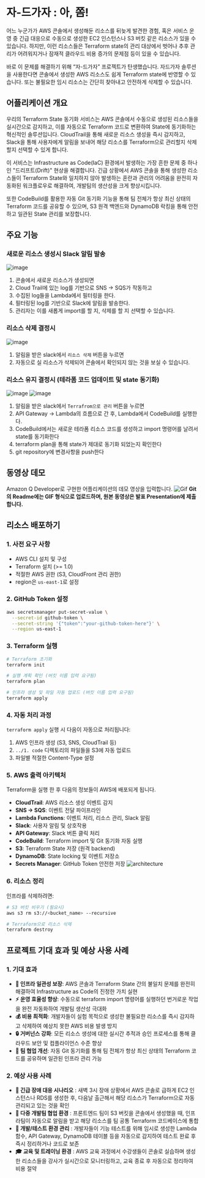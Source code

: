 # 자-드가자 : 아, 쫌!

어느 누군가가 AWS 콘솔에서 생성해둔 리소스를 뒤늦게 발견한 경험, 혹은 서비스 운영 중 긴급 대응으로 수동으로 생성한 EC2 인스턴스나 S3 버킷 같은 리소스가 있을 수 있습니다.
하지만, 이런 리소스들은 Terraform state의 관리 대상에서 벗어나 추후 관리가 어려워지거나 잠재적 클라우드 비용 증가의 문제점 등이 있을 수 있습니다.

바로 이 문제를 해결하기 위해 “자-드가자” 프로젝트가 탄생했습니다.
자드가자 솔루션을 사용한다면 콘솔에서 생성한 AWS 리소스도 쉽게 Terraform state에 반영할 수 있습니다.
또는 불필요한 임시 리소스는 간단히 찾아내고 안전하게 삭제할 수 있습니다.

## 어플리케이션 개요

우리의 Terraform State 동기화 서비스는 AWS 콘솔에서 수동으로 생성된 리소스들을 실시간으로 감지하고, 이를 자동으로 Terraform 코드로 변환하여 State에 동기화하는 혁신적인 솔루션입니다.
CloudTrail을 통해 새로운 리소스 생성을 즉시 감지하고, Slack을 통해 사용자에게 알림을 보내어 해당 리소스를 Terraform으로 관리할지 삭제할지 선택할 수 있게 합니다.

이 서비스는 Infrastructure as Code(IaC) 환경에서 발생하는 가장 흔한 문제 중 하나인 "드리프트(Drift)" 현상을 해결합니다.
긴급 상황에서 AWS 콘솔을 통해 생성한 리소스들이 Terraform State와 일치하지 않아 발생하는 혼란과 관리의 어려움을 완전히 자동화된 워크플로우로 해결하여, 개발팀의 생산성을 크게 향상시킵니다.

또한 CodeBuild를 활용한 자동 Git 동기화 기능을 통해 팀 전체가 항상 최신 상태의 Terraform 코드를 공유할 수 있으며, S3 원격 백엔드와 DynamoDB 락킹을 통해 안전하고 일관된 State 관리를 보장합니다.

## 주요 기능

### 새로운 리소스 생성시 Slack 알림 발송
![image](./pictures/slack-alarm.png)
1. 콘솔에서 새로운 리소스가 생성되면
2. Cloud Trail에 있는 log를 기반으로 SNS -> SQS가 작동하고
3. 수집된 log들을 Lambda에서 필터링을 한다.
4. 필터링된 log를 기반으로 Slack에 알림을 발송한다.
4. 관리자는 이를 새롭게 import를 할 지, 삭제를 할 지 선택할 수 있습니다.

### 리소스 삭제 결정시
![image](./pictures/slack-delete.png)
1. 알림을 받은 slack에서 `리소스 삭제` 버튼을 누르면
2. 자동으로 실 리소스가 삭제되어 콘솔에서 확인되지 않는 것을 보실 수 있습니다.

### 리소스 유지 결정시 (테라폼 코드 업데이트 및 state 동기화)
![image](./pictures/slack-import.png)
![image](./pictures/terraform%20state.png)
1. 알림을 받은 slack에서 `Terrafrom으로 관리` 버튼을 누르면
2. API Gateway -> Lambda의 흐름으로 간 후, Lambda에서 CodeBuild를 실행한다.
3. CodeBuild에서는 새로운 테라폼 리소스 코드를 생성하고 import 명령어를 날려서 state를 동기화한다
4. terraform plan을 통해 state가 제대로 동기화 되었는지 확인한다
5. git repository에 변경사항을 push한다

## 동영상 데모

Amazon Q Developer로 구현한 어플리케이션의 데모 영상을 입력합니다.
![Gif](./video.gif)
**Git의 Readme에는 GIF 형식으로 업로드하며, 원본 동영상은 발표 Presentation에 제출합니다.**

## 리소스 배포하기

### 1. 사전 요구 사항
- AWS CLI 설치 및 구성
- Terraform 설치 (>= 1.0)
- 적절한 AWS 권한 (S3, CloudFront 관리 권한)
- region은 `us-east-1`로 설정

### 2. GitHub Token 설정

```bash
aws secretsmanager put-secret-value \
  --secret-id github-token \
  --secret-string '{"token":"your-github-token-here"}' \
  --region us-east-1
```

### 3. Terraform 실행

```bash
# Terraform 초기화
terraform init

# 실행 계획 확인 (버킷 이름 입력 요구됨)
terraform plan

# 인프라 생성 및 파일 자동 업로드 (버킷 이름 입력 요구됨)
terraform apply
```

### 4. 자동 처리 과정

`terraform apply` 실행 시 다음이 자동으로 처리됩니다:
1. AWS 인프라 생성 (S3, SNS, CloudTrail 등)
2. `../1. code` 디렉토리의 파일들을 S3에 자동 업로드
3. 파일별 적절한 Content-Type 설정

### 5. AWS 출력 아키텍처

Terraform을 실행 한 후 다음의 정보들이 AWS에 배포되게 됩니다.
- **CloudTrail**: AWS 리소스 생성 이벤트 감지
- **SNS → SQS**: 이벤트 전달 파이프라인
- **Lambda Functions**: 이벤트 처리, 리소스 관리, Slack 알림
- **Slack**: 사용자 알림 및 상호작용
- **API Gateway**: Slack 버튼 클릭 처리
- **CodeBuild**: Terraform import 및 Git 동기화 자동 실행
- **S3**: Terraform State 저장 (원격 backend)
- **DynamoDB**: State locking 및 이벤트 저장소
- **Secrets Manager**: GitHub Token 안전한 저장
![architecture](./pictures/hackathon-diagram.png)


### 6. 리소스 정리

인프라를 삭제하려면:

```bash
# S3 버킷 비우기 (필요시)
aws s3 rm s3://<bucket_name> --recursive

# Terraform으로 리소스 삭제
terraform destroy
```

## 프로젝트 기대 효과 및 예상 사용 사례

### 1. 기대 효과
- **🎯 인프라 일관성 보장**: AWS 콘솔과 Terraform State 간의 불일치 문제를 완전히 해결하여 Infrastructure as Code의 진정한 가치 실현
- **⚡ 운영 효율성 향상**: 수동으로 terraform import 명령어를 실행하던 번거로운 작업을 완전 자동화하여 개발팀 생산성 극대화
- **💰 비용 최적화**: 개발자들이 실험 목적으로 생성한 불필요한 리소스를 즉시 감지하고 삭제하여 예상치 못한 AWS 비용 발생 방지
- **🔒 거버넌스 강화**: 모든 리소스 생성에 대한 실시간 추적과 승인 프로세스를 통해 클라우드 보안 및 컴플라이언스 수준 향상
- **🤝 팀 협업 개선**: 자동 Git 동기화를 통해 팀 전체가 항상 최신 상태의 Terraform 코드를 공유하며 일관된 인프라 관리 가능

### 2. 예상 사용 사례
- **🚨 긴급 장애 대응 시나리오** : 새벽 3시 장애 상황에서 AWS 콘솔로 급하게 EC2 인스턴스나 RDS를 생성한 후, 다음날 출근해서 해당 리소스가 Terraform으로 자동 관리되고 있는 것을 확인
- **👥 다중 개발팀 협업 환경** : 프론트엔드 팀이 S3 버킷을 콘솔에서 생성했을 때, 인프라팀이 자동으로 알림을 받고 해당 리소스를 팀 공통 Terraform 코드베이스에 통합
- **🔧 개발/테스트 환경 관리** : 개발자들이 기능 테스트를 위해 임시로 생성한 Lambda 함수, API Gateway, DynamoDB 테이블 등을 자동으로 감지하여 테스트 완료 후 즉시 정리하거나 코드로 보존
- **🎓 교육 및 트레이닝 환경** : AWS 교육 과정에서 수강생들이 콘솔로 실습하며 생성한 리소스들을 강사가 실시간으로 모니터링하고, 교육 종료 후 자동으로 정리하여 비용 절약
